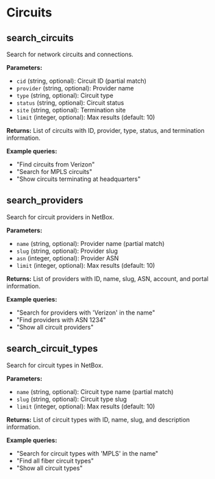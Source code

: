 # Circuits

## search_circuits

Search for network circuits and connections.

**Parameters:**

- `cid` (string, optional): Circuit ID (partial match)
- `provider` (string, optional): Provider name
- `type` (string, optional): Circuit type
- `status` (string, optional): Circuit status
- `site` (string, optional): Termination site
- `limit` (integer, optional): Max results (default: 10)

**Returns:** List of circuits with ID, provider, type, status, and termination information.

**Example queries:**

- "Find circuits from Verizon"
- "Search for MPLS circuits"
- "Show circuits terminating at headquarters"

## search_providers

Search for circuit providers in NetBox.

**Parameters:**

- `name` (string, optional): Provider name (partial match)
- `slug` (string, optional): Provider slug
- `asn` (integer, optional): Provider ASN
- `limit` (integer, optional): Max results (default: 10)

**Returns:** List of providers with ID, name, slug, ASN, account, and portal information.

**Example queries:**

- "Search for providers with 'Verizon' in the name"
- "Find providers with ASN 1234"
- "Show all circuit providers"

## search_circuit_types

Search for circuit types in NetBox.

**Parameters:**

- `name` (string, optional): Circuit type name (partial match)
- `slug` (string, optional): Circuit type slug
- `limit` (integer, optional): Max results (default: 10)

**Returns:** List of circuit types with ID, name, slug, and description information.

**Example queries:**

- "Search for circuit types with 'MPLS' in the name"
- "Find all fiber circuit types"
- "Show all circuit types"
